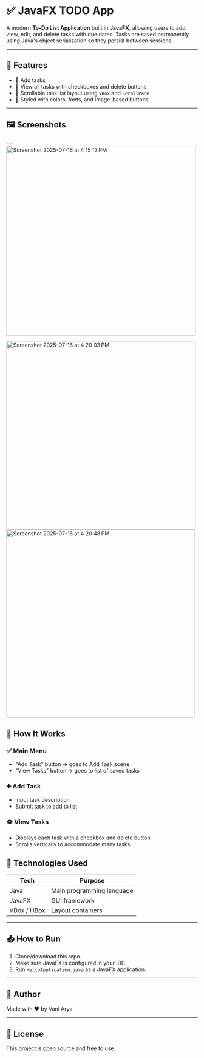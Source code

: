 # ✅ JavaFX TODO App

A modern **To-Do List Application** built in **JavaFX**, allowing users to add, view, edit, and delete tasks with due dates. Tasks are saved permanently using Java's object serialization so they persist between sessions.

---

## 📌 Features

- 📝 Add tasks
- 👀 View all tasks with checkboxes and delete buttons
- 📜 Scrollable task list layout using `VBox` and `ScrollPane`
- 🎨 Styled with colors, fonts, and image-based buttons

---

## 🖼️ Screenshots

---<img width="499" height="500" alt="Screenshot 2025-07-16 at 4 15 13 PM" src="https://github.com/user-attachments/assets/b47e86d4-9a0f-48c2-b47f-9cdc942e4853" />

<img width="499" height="497" alt="Screenshot 2025-07-16 at 4 20 03 PM" src="https://github.com/user-attachments/assets/5a7a345b-ffe5-4c37-8b70-9f763d266fe4" />

<img width="496" height="497" alt="Screenshot 2025-07-16 at 4 20 48 PM" src="https://github.com/user-attachments/assets/30bc2c67-e25e-433c-9160-d6f28ceabe03" />

## 🚀 How It Works

### ✅ Main Menu
- "Add Task" button → goes to Add Task scene
- "View Tasks" button → goes to list of saved tasks

### ➕ Add Task
- Input task description
- Submit task to add to list

### 👁️ View Tasks
- Displays each task with a checkbox and delete button
- Scrolls vertically to accommodate many tasks

## 🧪 Technologies Used

| Tech     | Purpose                   |
|----------|---------------------------|
| Java     | Main programming language |
| JavaFX   | GUI framework             |
| VBox / HBox | Layout containers       |

---

## 📥 How to Run

1. Clone/download this repo.
2. Make sure JavaFX is configured in your IDE.
3. Run `HelloApplication.java` as a JavaFX application.

---

## 🙋 Author

Made with ❤️ by Vani Arya

---

## 📜 License

This project is open source and free to use.


